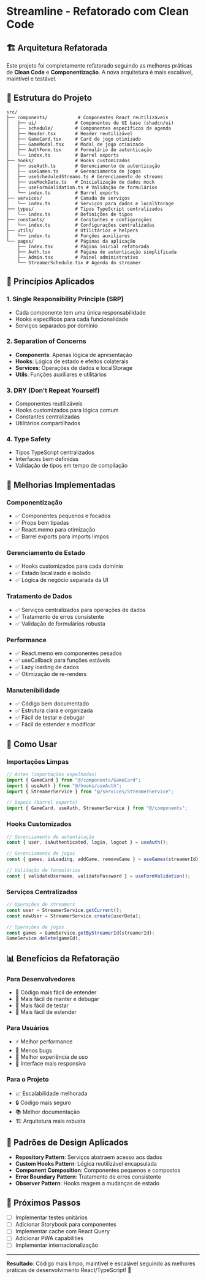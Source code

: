 # Streamline - Refatorado com Clean Code

## 🏗️ Arquitetura Refatorada

Este projeto foi completamente refatorado seguindo as melhores práticas de **Clean Code** e **Componentização**. A nova arquitetura é mais escalável, maintível e testável.

## 📁 Estrutura do Projeto

```
src/
├── components/           # Componentes React reutilizáveis
│   ├── ui/              # Componentes de UI base (shadcn/ui)
│   ├── schedule/        # Componentes específicos de agenda
│   ├── Header.tsx       # Header reutilizável
│   ├── GameCard.tsx     # Card de jogo otimizado
│   ├── GameModal.tsx    # Modal de jogo otimizado
│   ├── AuthForm.tsx     # Formulário de autenticação
│   └── index.ts         # Barrel exports
├── hooks/               # Hooks customizados
│   ├── useAuth.ts       # Gerenciamento de autenticação
│   ├── useGames.ts      # Gerenciamento de jogos
│   ├── useScheduledStreams.ts # Gerenciamento de streams
│   ├── useMockData.ts   # Inicialização de dados mock
│   ├── useFormValidation.ts # Validação de formulários
│   └── index.ts         # Barrel exports
├── services/            # Camada de serviços
│   └── index.ts         # Serviços para dados e localStorage
├── types/               # Tipos TypeScript centralizados
│   └── index.ts         # Definições de tipos
├── constants/           # Constantes e configurações
│   └── index.ts         # Configurações centralizadas
├── utils/               # Utilitários e helpers
│   └── index.ts         # Funções auxiliares
└── pages/               # Páginas da aplicação
    ├── Index.tsx        # Página inicial refatorada
    ├── Auth.tsx         # Página de autenticação simplificada
    ├── Admin.tsx        # Painel administrativo
    └── StreamerSchedule.tsx # Agenda do streamer
```

## 🎯 Princípios Aplicados

### 1. **Single Responsibility Principle (SRP)**
- Cada componente tem uma única responsabilidade
- Hooks específicos para cada funcionalidade
- Serviços separados por domínio

### 2. **Separation of Concerns**
- **Components**: Apenas lógica de apresentação
- **Hooks**: Lógica de estado e efeitos colaterais
- **Services**: Operações de dados e localStorage
- **Utils**: Funções auxiliares e utilitários

### 3. **DRY (Don't Repeat Yourself)**
- Componentes reutilizáveis
- Hooks customizados para lógica comum
- Constantes centralizadas
- Utilitários compartilhados

### 4. **Type Safety**
- Tipos TypeScript centralizados
- Interfaces bem definidas
- Validação de tipos em tempo de compilação

## 🚀 Melhorias Implementadas

### **Componentização**
- ✅ Componentes pequenos e focados
- ✅ Props bem tipadas
- ✅ React.memo para otimização
- ✅ Barrel exports para imports limpos

### **Gerenciamento de Estado**
- ✅ Hooks customizados para cada domínio
- ✅ Estado localizado e isolado
- ✅ Lógica de negócio separada da UI

### **Tratamento de Dados**
- ✅ Serviços centralizados para operações de dados
- ✅ Tratamento de erros consistente
- ✅ Validação de formulários robusta

### **Performance**
- ✅ React.memo em componentes pesados
- ✅ useCallback para funções estáveis
- ✅ Lazy loading de dados
- ✅ Otimização de re-renders

### **Manutenibilidade**
- ✅ Código bem documentado
- ✅ Estrutura clara e organizada
- ✅ Fácil de testar e debugar
- ✅ Fácil de estender e modificar

## 🔧 Como Usar

### **Importações Limpas**
```typescript
// Antes (importações espalhadas)
import { GameCard } from "@/components/GameCard";
import { useAuth } from "@/hooks/useAuth";
import { StreamerService } from "@/services/StreamerService";

// Depois (barrel exports)
import { GameCard, useAuth, StreamerService } from "@/components";
```

### **Hooks Customizados**
```typescript
// Gerenciamento de autenticação
const { user, isAuthenticated, login, logout } = useAuth();

// Gerenciamento de jogos
const { games, isLoading, addGame, removeGame } = useGames(streamerId);

// Validação de formulários
const { validateUsername, validatePassword } = useFormValidation();
```

### **Serviços Centralizados**
```typescript
// Operações de streamers
const user = StreamerService.getCurrent();
const newUser = StreamerService.create(userData);

// Operações de jogos
const games = GameService.getByStreamerId(streamerId);
GameService.delete(gameId);
```

## 📊 Benefícios da Refatoração

### **Para Desenvolvedores**
- 🎯 Código mais fácil de entender
- 🔧 Mais fácil de manter e debugar
- 🧪 Mais fácil de testar
- 🚀 Mais fácil de estender

### **Para Usuários**
- ⚡ Melhor performance
- 🐛 Menos bugs
- 🔄 Melhor experiência de uso
- 📱 Interface mais responsiva

### **Para o Projeto**
- 📈 Escalabilidade melhorada
- 🔒 Código mais seguro
- 📚 Melhor documentação
- 🏗️ Arquitetura mais robusta

## 🎨 Padrões de Design Aplicados

- **Repository Pattern**: Serviços abstraem acesso aos dados
- **Custom Hooks Pattern**: Lógica reutilizável encapsulada
- **Component Composition**: Componentes pequenos e compostos
- **Error Boundary Pattern**: Tratamento de erros consistente
- **Observer Pattern**: Hooks reagem a mudanças de estado

## 🔮 Próximos Passos

- [ ] Implementar testes unitários
- [ ] Adicionar Storybook para componentes
- [ ] Implementar cache com React Query
- [ ] Adicionar PWA capabilities
- [ ] Implementar internacionalização

---

**Resultado**: Código mais limpo, maintível e escalável seguindo as melhores práticas de desenvolvimento React/TypeScript! 🎉
